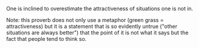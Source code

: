 One is inclined to overestimate the attractiveness of situations one is not in.

Note: this proverb does not only use a metaphor (green grass = attractiveness) but it is a statement that is so evidently untrue ("other situations are always better") that the point of it is not what it says but the fact that people tend to think so.